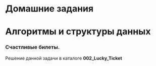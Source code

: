 # Домашние задания #

# Алгоритмы и структуры данных #

### Счастливые билеты. ###

Решение данной задачи в каталоге **002_Lucky_Ticket**